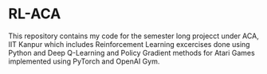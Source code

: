 # RL-ACA
This repository contains my code for the semester long projecct under ACA, IIT Kanpur which includes Reinforcement Learning excercises done using Python and Deep Q-Learning and Policy Gradient methods for Atari Games implemented using PyTorch and OpenAI Gym. 
